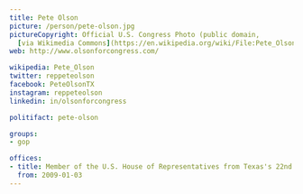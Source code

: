 ```yaml
---
title: Pete Olson
picture: /person/pete-olson.jpg
pictureCopyright: Official U.S. Congress Photo (public domain,
  [via Wikimedia Commons](https://en.wikipedia.org/wiki/File:Pete_Olson_official_congressional_photo.jpg)
web: http://www.olsonforcongress.com/

wikipedia: Pete_Olson
twitter: reppeteolson
facebook: PeteOlsonTX
instagram: reppeteolson
linkedin: in/olsonforcongress

politifact: pete-olson

groups:
- gop

offices:
- title: Member of the U.S. House of Representatives from Texas's 22nd district
  from: 2009-01-03
---
```

